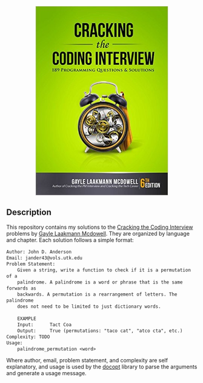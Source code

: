 <p align="center">
  <img src="https://github.com/RagingTiger/images/raw/28e99b866f91f696be80f635f224fd25ad417077/coding_interview.jpg"/>
</p>

## Description
This repository contains my solutions to the [Cracking the Coding Interview](http://a.co/eflV49b) problems by [Gayle Laakmann Mcdowell](http://www.gayle.com/). They are organized by language and chapter.
Each solution follows a simple format:

```
Author: John D. Anderson
Email: jander43@vols.utk.edu
Problem Statement:
    Given a string, write a function to check if it is a permutation of a
    palindrome. A palindrome is a word or phrase that is the same forwards as
    backwards. A permutation is a rearrangement of letters. The palindrome
    does not need to be limited to just dictionary words.

    EXAMPLE
    Input:      Tact Coa
    Output:     True (permutations: "taco cat", "atco cta", etc.)
Complexity: TODO
Usage:
    palindrome_permutation <word>
```

Where author, email, problem statement, and complexity are self explanatory,
and usage is used by the [docopt](http://docopt.org/) library to parse the
arguments and generate a usage message.
